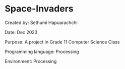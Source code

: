 # Space-Invaders
Created by: Sethumi Hapuarachchi

Date: Dec 2023

Purpose: A project in Grade 11 Computer Science Class

Programming language: Processing

Environment: Processing
